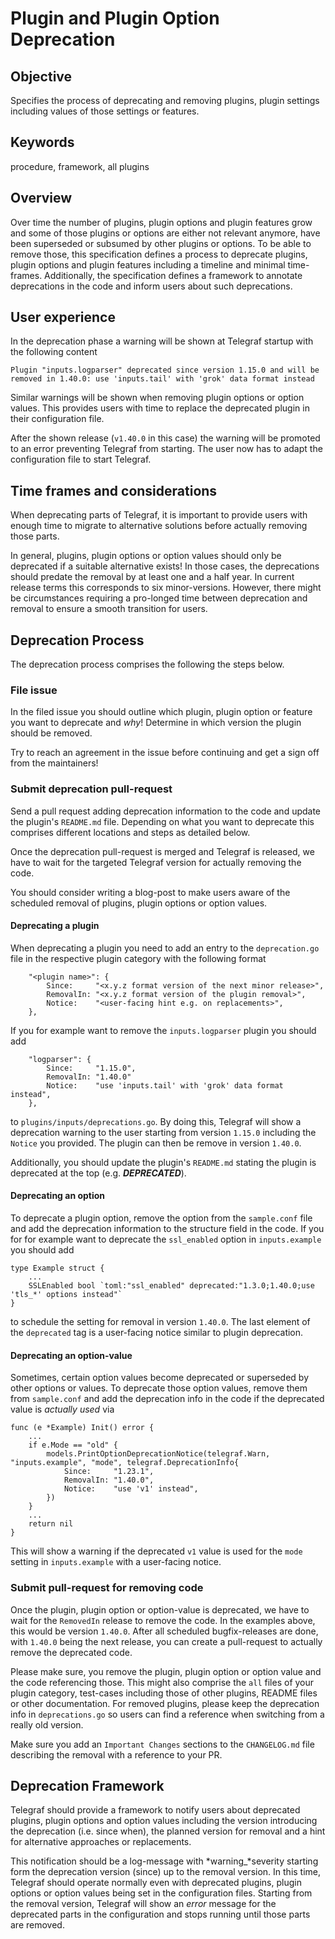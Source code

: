 # Plugin and Plugin Option Deprecation

## Objective

Specifies the process of deprecating and removing plugins, plugin settings
including values of those settings or features.

## Keywords

procedure, framework, all plugins

## Overview

Over time the number of plugins, plugin options and plugin features grow and
some of those plugins or options are either not relevant anymore, have been
superseded or subsumed by other plugins or options. To be able to remove those,
this specification defines a process to deprecate plugins, plugin options and
plugin features including a timeline and minimal time-frames. Additionally, the
specification defines a framework to annotate deprecations in the code and
inform users about such deprecations.

## User experience

In the deprecation phase a warning will be shown at Telegraf startup with the
following content

```text
Plugin "inputs.logparser" deprecated since version 1.15.0 and will be removed in 1.40.0: use 'inputs.tail' with 'grok' data format instead
```

Similar warnings will be shown when removing plugin options or option values.
This provides users with time to replace the deprecated plugin in their
configuration file.

After the shown release (`v1.40.0` in this case) the warning will be promoted
to an error preventing Telegraf from starting. The user now has to adapt the
configuration file to start Telegraf.

## Time frames and considerations

When deprecating parts of Telegraf, it is important to provide users with enough
time to migrate to alternative solutions before actually removing those parts.

In general, plugins, plugin options or option values should only be deprecated
if a suitable alternative exists! In those cases, the deprecations should
predate the removal by at least one and a half year. In current release terms
this corresponds to six minor-versions. However, there might be circumstances
requiring a pro-longed time between deprecation and removal to ensure a smooth
transition for users.

## Deprecation Process

The deprecation process comprises the following the steps below.

### File issue

In the filed issue you should outline which plugin, plugin option or feature
you want to deprecate and *why*! Determine in which version the plugin should
be removed.

Try to reach an agreement in the issue before continuing and get a sign off
from the maintainers!

### Submit deprecation pull-request

Send a pull request adding deprecation information to the code and update the
plugin's `README.md` file. Depending on what you want to deprecate this
comprises different locations and steps as detailed below.

Once the deprecation pull-request is merged and Telegraf is released, we have
to wait for the targeted Telegraf version for actually removing the code.

You should consider writing a blog-post to make users aware of the scheduled
removal of plugins, plugin options or option values.

#### Deprecating a plugin

When deprecating a plugin you need to add an entry to the `deprecation.go` file
in the respective plugin category with the following format

```golang
    "<plugin name>": {
        Since:     "<x.y.z format version of the next minor release>",
        RemovalIn: "<x.y.z format version of the plugin removal>",
        Notice:    "<user-facing hint e.g. on replacements>",
    },
```

If you for example want to remove the `inputs.logparser` plugin you should add

```golang
    "logparser": {
        Since:     "1.15.0",
        RemovalIn: "1.40.0"
        Notice:    "use 'inputs.tail' with 'grok' data format instead",
    },
```

to `plugins/inputs/deprecations.go`. By doing this, Telegraf will show a
deprecation warning to the user starting from version `1.15.0` including the
`Notice` you provided. The plugin can then be remove in version `1.40.0`.

Additionally, you should update the plugin's `README.md` stating the plugin is
deprecated at the top (e.g. ***DEPRECATED***).

#### Deprecating an option

To deprecate a plugin option, remove the option from the `sample.conf` file and
add the deprecation information to the structure field in the code. If you for
for example want to deprecate the `ssl_enabled` option in `inputs.example` you
should add

```golang
type Example struct {
    ...
    SSLEnabled bool `toml:"ssl_enabled" deprecated:"1.3.0;1.40.0;use 'tls_*' options instead"`
}
```

to schedule the setting for removal in version `1.40.0`. The last element of
the `deprecated` tag is a user-facing notice similar to plugin deprecation.

#### Deprecating an option-value

Sometimes, certain option values become deprecated or superseded by other
options or values. To deprecate those option values, remove them from
`sample.conf` and add the deprecation info in the code if the deprecated value
is *actually used* via

```golang
func (e *Example) Init() error {
    ...
    if e.Mode == "old" {
        models.PrintOptionDeprecationNotice(telegraf.Warn, "inputs.example", "mode", telegraf.DeprecationInfo{
            Since:     "1.23.1",
            RemovalIn: "1.40.0",
            Notice:    "use 'v1' instead",
        })
    }
    ...
    return nil
}
```

This will show a warning if the deprecated `v1` value is used for the `mode`
setting in `inputs.example` with a user-facing notice.

### Submit pull-request for removing code

Once the plugin, plugin option or option-value is deprecated, we have to wait
for the `RemovedIn` release to remove the code. In the examples above, this
would be version `1.40.0`. After all scheduled bugfix-releases are done, with
`1.40.0` being the next release, you can create a pull-request to actually
remove the deprecated code.

Please make sure, you remove the plugin, plugin option or option value and the
code referencing those. This might also comprise the `all` files of your plugin
category, test-cases including those of other plugins, README files or other
documentation. For removed plugins, please keep the deprecation info in
`deprecations.go` so users can find a reference when switching from a really
old version.

Make sure you add an `Important Changes` sections to the `CHANGELOG.md` file
describing the removal with a reference to your PR.

## Deprecation Framework

Telegraf should provide a framework to notify users about deprecated plugins,
plugin options and option values including the version introducing the
deprecation (i.e. since when), the planned version for removal and a hint for
alternative approaches or  replacements.

This notification should be a log-message with *warning_*severity starting form
the deprecation version (since) up to the removal version. In this time,
Telegraf should operate normally even with deprecated plugins, plugin options
or option values being set in the configuration files. Starting from the removal
version, Telegraf will show an *error* message for the deprecated parts in the
configuration and stops running until those parts are removed.
